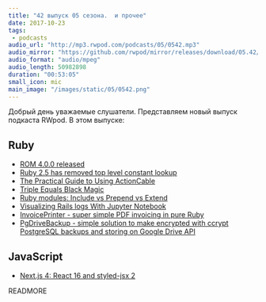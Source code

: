 ```yaml
---
title: "42 выпуск 05 сезона.  и прочее"
date: 2017-10-23
tags:
 - podcasts
audio_url: "http://mp3.rwpod.com/podcasts/05/0542.mp3"
audio_mirror: "https://github.com/rwpod/mirror/releases/download/05.42/0542.mp3"
audio_format: "audio/mpeg"
audio_length: 50982898
duration: "00:53:05"
small_icon: mic
main_image: "/images/static/05/0542.png"
---
```


Добрый день уважаемые слушатели. Представляем новый выпуск подкаста RWpod. В этом выпуске:

## Ruby

 - [ROM 4.0.0 released](http://rom-rb.org/blog/rom-4-0-released/)
 - [Ruby 2.5 has removed top level constant lookup](https://blog.bigbinary.com/2017/10/18/ruby-2.5-has-removed-top-level-constant-lookup)
 - [The Practical Guide to Using ActionCable](https://hackernoon.com/the-practical-guide-to-using-actioncable-30d570d8988c)
 - [Triple Equals Black Magic](https://medium.com/rubyinside/triple-equals-black-magic-d934936a6379)
 - [Ruby modules: Include vs Prepend vs Extend](http://leohetsch.com/include-vs-prepend-vs-extend/)
 - [Visualizing Rails logs With Jupyter Notebook](http://blog.scoutapp.com/articles/2017/10/13/visualizing-rails-logs-with-jupyter-notebook)
 - [InvoicePrinter - super simple PDF invoicing in pure Ruby](http://strzibny.github.io/invoice_printer/)
 - [PgDriveBackup - simple solution to make encrypted with ccrypt PostgreSQL backups and storing on Google Drive API](https://github.com/kirillshevch/pg_drive_backup)

## JavaScript

 - [Next.js 4: React 16 and styled-jsx 2](https://zeit.co/blog/next4)
 

READMORE
